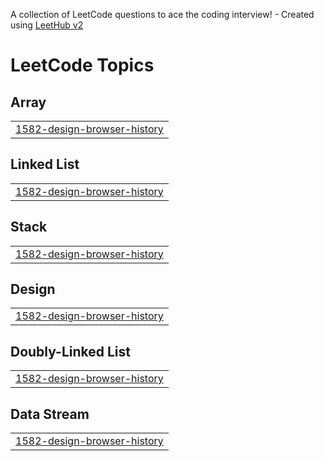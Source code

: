 A collection of LeetCode questions to ace the coding interview! - Created using [LeetHub v2](https://github.com/arunbhardwaj/LeetHub-2.0)
<!---LeetCode Topics Start-->
# LeetCode Topics
## Array
|  |
| ------- |
| [1582-design-browser-history](https://github.com/MadannagariRaju/LinkedList/tree/master/1582-design-browser-history) |
## Linked List
|  |
| ------- |
| [1582-design-browser-history](https://github.com/MadannagariRaju/LinkedList/tree/master/1582-design-browser-history) |
## Stack
|  |
| ------- |
| [1582-design-browser-history](https://github.com/MadannagariRaju/LinkedList/tree/master/1582-design-browser-history) |
## Design
|  |
| ------- |
| [1582-design-browser-history](https://github.com/MadannagariRaju/LinkedList/tree/master/1582-design-browser-history) |
## Doubly-Linked List
|  |
| ------- |
| [1582-design-browser-history](https://github.com/MadannagariRaju/LinkedList/tree/master/1582-design-browser-history) |
## Data Stream
|  |
| ------- |
| [1582-design-browser-history](https://github.com/MadannagariRaju/LinkedList/tree/master/1582-design-browser-history) |
<!---LeetCode Topics End-->